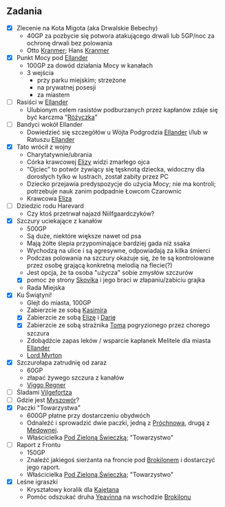 ## Zadania
- [x] Zlecenie na Kota Migota (aka Drwalskie Bebechy)<a id='z_q1'></a>
    * 40GP za pozbycie się potwora atakującego drwali lub 5GP/noc za ochronę drwali bez polowania
    * Otto [Kranmer](#p_otto_kranmer); Hans [Kranmer](#p_hans_kranmer)
- [x] Punkt Mocy pod [Ellander](#l_m_ellander)<a id='z_q2'></a>
    * 100GP za dowód działania Mocy w kanałach
    * 3 wejścia
        * przy parku miejskim; strzeżone
        * na prywatnej posesji
        * za miastem
- [ ] Rasiści w [Ellander](#l_m_ellander)<a id='z_q3'></a>
    * Ulubionym celem rasistów podburzanych przez kapłanów zdaje się być karczma “[Różyczka](#l_rozyczka)”
- [ ] Bandyci wokół Ellander<a id='z_q3a'></a>
    * Dowiedzieć się szczegółów u Wójta Podgrodzia [Ellander](#l_m_ellander) i/lub w Ratuszu [Ellander](#l_m_ellander)
- [x] Tato wrócił z wojny<a id='z_q4'></a>
    * Charytatywnie/ubrania
    * Córka krawcowej [Elizy](#p_eliza) widzi zmarłego ojca
    * “Ojciec” to potwór żywiący się tęsknotą dziecka, widoczny dla dorosłych tylko w lustrach, został zabity przez PC
    * Dziecko przejawia predyspozycje do użycia Mocy; nie ma kontroli; potrzebuje nauk zanim podpadnie Łowcom Czarownic
    * Krawcowa [Eliza](#p_eliza)
- [ ] Dziedzic rodu Harevard<a id='z_q5'></a>
    * Czy ktoś przetrwał najazd Niilfgaardczyków?
- [x] Szczury uciekające z kanałów<a id='z_q6'></a>
    * 500GP
    * Są duże, niektóre większe nawet od psa
    * Mają żółte ślepia przypominające bardziej gada niż ssaka
    * Wychodzą na ulice i są agresywne, odpowiadają za kilka śmierci
    * Podczas polowania na szczury okazuje się, że te są kontrolowane przez osobę grającą konkretną melodią na flecie(?)
    * Jest opcja, że ta osoba "użycza" sobie zmysłów szczurów
    - [x] pomoc ze strony [Skovika](#p_skovik) i jego braci w złapaniu/zabiciu grajka
    * Rada Miejska
- [x] Ku Świątyni!<a id='z_q7'></a>
    * Glejt do miasta, 100GP
    * Zabierzcie ze sobą [Kasimira](#g_kasimir)
    - [x] Zabierzcie ze sobą [Elizę](#p_eliza) i [Darię](#p_daria)
    - [x] Zabierzcie ze sobą strażnika [Toma](#p_tom) pogryzionego przez chorego szczura
    * Zdobądźcie zapas leków / wsparcie kapłanek Melitele dla miasta [Ellander](#l_m_ellander)
    * [Lord Myrton](#p_lord_myrton)
- [x] Szczurołapa zatrudnię od zaraz<a id='z_q8'></a>
    * 60GP
    * złapać żywego szczura z kanałów
    * [Viggo Regner](#p_viggo_regner)
- [ ] Śladami [Vilgefortza](#p_vilgefortz)<a id='z_q9'></a>
- [ ] Gdzie jest [Myszowór](#p_myszowor)?<a id='z_q10'></a>
- [x] Paczki "Towarzystwa"<a id='z_q11'></a>
    * 600GP płatne przy dostarczeniu obydwóch
    * Odnaleźć i sprowadzić dwie paczki, jedną z [Próchnowa](#l_prochnowa), drugą z [Medownej](#l_medowna).
    * Właścicielka [Pod Zieloną Świeczką](#l_zielona_swieczka); "Towarzystwo"
- [ ] Raport z Frontu<a id='z_q12'></a>
    * 150GP
    * Znaleźć jakiegoś sierżanta na froncie pod [Brokilonem](#l_brokilon) i dostarczyć jego raport.
    * Właścicielka [Pod Zieloną Świeczką](#l_zielona_swieczka); "Towarzystwo"
- [x] Leśne igraszki<a id='z_q13'></a>
    * Kryształowy koralik dla [Kajetana](#g_kajetan)
    * Pomóc odszukać druha [Yeavinna](#p_yaevinn) na wschodzie [Brokilonu](#l_brokilon)
